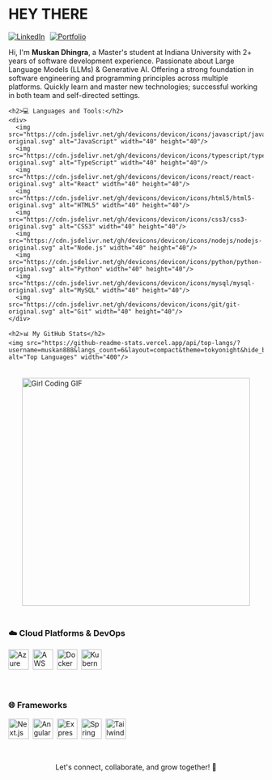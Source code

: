 # HEY THERE

<div style="display: flex; align-items: center; gap: 10px;">
  <a href="https://www.linkedin.com/in/muskandhingra/"><img src="https://img.shields.io/badge/LinkedIn-0077B5?style=for-the-badge&logo=linkedin&logoColor=white" alt="LinkedIn"></a>
  <a href="https://portfolio1-eight-pearl.vercel.app/"><img src="https://img.shields.io/badge/Portfolio-E63946?style=for-the-badge&logo=googlechrome&logoColor=white" alt="Portfolio"></a>
</div>

<div style="display: flex; flex-wrap: wrap; align-items: center; gap: 20px;">
  <div style="flex: 1; min-width: 400px;">
    <p>Hi, I'm <strong>Muskan Dhingra</strong>, a Master's student at Indiana University with 2+ years of software development experience. Passionate about Large Language Models (LLMs) & Generative AI. Offering a strong foundation in software engineering and programming principles across multiple platforms. Quickly learn and master new technologies; successful working in both team and self-directed settings.</p>
    
    <h2>💻 Languages and Tools:</h2>
    <div>
      <img src="https://cdn.jsdelivr.net/gh/devicons/devicon/icons/javascript/javascript-original.svg" alt="JavaScript" width="40" height="40"/>
      <img src="https://cdn.jsdelivr.net/gh/devicons/devicon/icons/typescript/typescript-original.svg" alt="TypeScript" width="40" height="40"/>
      <img src="https://cdn.jsdelivr.net/gh/devicons/devicon/icons/react/react-original.svg" alt="React" width="40" height="40"/>
      <img src="https://cdn.jsdelivr.net/gh/devicons/devicon/icons/html5/html5-original.svg" alt="HTML5" width="40" height="40"/>
      <img src="https://cdn.jsdelivr.net/gh/devicons/devicon/icons/css3/css3-original.svg" alt="CSS3" width="40" height="40"/>
      <img src="https://cdn.jsdelivr.net/gh/devicons/devicon/icons/nodejs/nodejs-original.svg" alt="Node.js" width="40" height="40"/>
      <img src="https://cdn.jsdelivr.net/gh/devicons/devicon/icons/python/python-original.svg" alt="Python" width="40" height="40"/>
      <img src="https://cdn.jsdelivr.net/gh/devicons/devicon/icons/mysql/mysql-original.svg" alt="MySQL" width="40" height="40"/>
      <img src="https://cdn.jsdelivr.net/gh/devicons/devicon/icons/git/git-original.svg" alt="Git" width="40" height="40"/>
    </div>
    
    <h2>📊 My GitHub Stats</h2>
    <img src="https://github-readme-stats.vercel.app/api/top-langs/?username=muskan888&langs_count=6&layout=compact&theme=tokyonight&hide_border=true" alt="Top Languages" width="400"/>
  </div>
  
  <div style="flex: 1; min-width: 400px; display: flex; justify-content: center;">
    <img src="https://media.giphy.com/media/L1R1tvI9svkIWwpVYr/giphy.gif" alt="Girl Coding GIF" width="450"/>
  </div>
</div>

<div style="display: flex; flex-wrap: wrap; gap: 20px; margin-top: 20px;">
  <div style="flex: 1; min-width: 300px;">
    <h3>☁️ Cloud Platforms & DevOps</h3>
    <p>
      <img src="https://cdn.jsdelivr.net/gh/devicons/devicon/icons/azure/azure-original.svg" alt="Azure" width="40" height="40"/>&nbsp;
      <img src="https://cdn.jsdelivr.net/gh/devicons/devicon/icons/amazonwebservices/amazonwebservices-original.svg" alt="AWS" width="40" height="40"/>&nbsp;
      <img src="https://cdn.jsdelivr.net/gh/devicons/devicon/icons/docker/docker-original.svg" alt="Docker" width="40" height="40"/>&nbsp;
      <img src="https://cdn.jsdelivr.net/gh/devicons/devicon/icons/kubernetes/kubernetes-plain.svg" alt="Kubernetes" width="40" height="40"/>&nbsp;
    </p>
  </div>
  
  <div style="flex: 1; min-width: 300px;">
    <h3>🌐 Frameworks</h3>
    <p>
      <img src="https://cdn.jsdelivr.net/gh/devicons/devicon/icons/nextjs/nextjs-original.svg" alt="Next.js" width="40" height="40"/>&nbsp;
      <img src="https://cdn.jsdelivr.net/gh/devicons/devicon/icons/angularjs/angularjs-original.svg" alt="Angular" width="40" height="40"/>&nbsp;
      <img src="https://cdn.jsdelivr.net/gh/devicons/devicon/icons/express/express-original.svg" alt="Express" width="40" height="40"/>&nbsp;
      <img src="https://cdn.jsdelivr.net/gh/devicons/devicon/icons/spring/spring-original.svg" alt="Spring" width="40" height="40"/>&nbsp;
      <img src="https://cdn.jsdelivr.net/gh/devicons/devicon/icons/tailwindcss/tailwindcss-plain.svg" alt="Tailwind CSS" width="40" height="40"/>
    </p>
  </div>
</div>

<div align="center" style="margin-top: 30px;">
  <p>Let's connect, collaborate, and grow together! 🌱</p>
</div>
